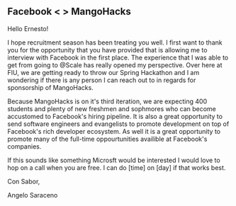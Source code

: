## Facebook < > MangoHacks

Hello Ernesto!

I hope recruitment season has been treating you well. I first want to thank you for the opportunity that you have provided that is allowing me to interview with Facebook in the first place. The experience that I was able to get from going to @Scale has really opened my perspective. Over here at FIU, we are getting ready to throw our Spring Hackathon and I am wondering if there is any person I can reach out to in regards for sponsorship of MangoHacks. 

Because MangoHacks is on it's third iteration, we are expecting 400 students and plenty of new freshmen and sophmores who can become accustomed to Facebook's hiring pipeline. It is also a great opportunity to send software engineers and evangelists to promote development on top of Facebook's rich developer ecosystem. As well it is a great opportunity to promote many of the full-time oppourtunities availible at Facebook's companies.

If this sounds like something Microsft would be interested I would love to hop on a call when you are free. I can do [time] on [day] if that works best.

Con Sabor,

Angelo Saraceno